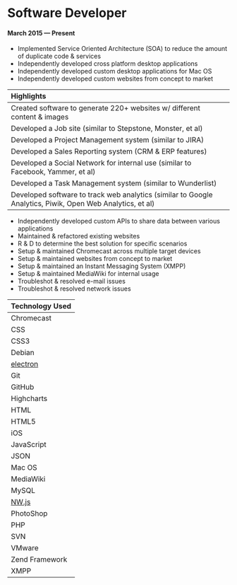 # Software Developer
#### March 2015 &mdash; Present
* Implemented Service Oriented Architecture (SOA) to reduce the amount of duplicate code & services
* Independently developed cross platform desktop applications
* Independently developed custom desktop applications for Mac OS
* Independently developed custom websites from concept to market

| Highlights      | 
| :------------ |
| Created software to generate 220+ websites w/ different content & images|
| Developed a Job site (similar to Stepstone, Monster, et al) |
| Developed a Project Management system (similar to JIRA) |
| Developed a Sales Reporting system (CRM & ERP features) |
| Developed a Social Network for internal use (similar to Facebook, Yammer, et al) |
| Developed a Task Management system (similar to Wunderlist) |
| Developed software to track web analytics (similar to Google Analytics, Piwik, Open Web Analytics, et al) |

* Independently developed custom APIs to share data between various applications
* Maintained & refactored existing websites
* R & D to determine the best solution for specific scenarios 
* Setup & maintained Chromecast across multiple target devices
* Setup & maintained websites from concept to market
* Setup & maintained an Instant Messaging System (XMPP)
* Setup & maintained MediaWiki for internal usage
* Troubleshot & resolved e-mail issues
* Troubleshot & resolved network issues

| Technology Used | 
| :------------ |
| Chromecast |
| CSS |
| CSS3 |
| Debian |
| [electron](https://github.com/atom/electron)
| Git |
| GitHub |
| Highcharts |
| HTML |
| HTML5 |
| iOS |
| JavaScript |
| JSON |
| Mac OS |
| MediaWiki | 
| MySQL      |
| [NW.js](https://github.com/nwjs/nw.js)| 
| PhotoShop |
| PHP |
| SVN |
| VMware | 
| Zend Framework| 
|XMPP|
